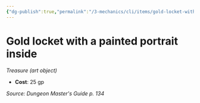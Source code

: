 ```yaml
---
{"dg-publish":true,"permalink":"/3-mechanics/cli/items/gold-locket-with-a-painted-portrait-inside/","tags":["ttrpg-cli/compendium/src/5e/dmg","ttrpg-cli/item/gear/treasure-art-object","ttrpg-cli/item/rarity/none"]}
---
```


# Gold locket with a painted portrait inside
*Treasure (art object)*  


- **Cost**: 25 gp

*Source: Dungeon Master's Guide p. 134*